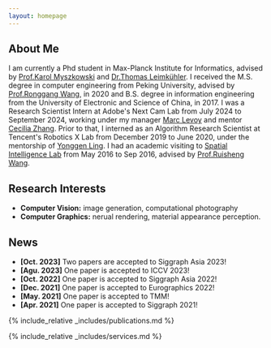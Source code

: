 ```yaml
---
layout: homepage
---
```


## About Me

I am currently a Phd student in Max-Planck Institute for Informatics, advised by [Prof.Karol Myszkowski](https://people.mpi-inf.mpg.de/~karol/) and [Dr.Thomas Leimkühler](https://people.mpi-inf.mpg.de/~tleimkue/). I received the M.S. degree in computer engineering from Peking University, advised by [Prof.Ronggang Wang](https://www.ece.pku.edu.cn/info/1046/2147.htm), in 2020 and B.S. degree in information engineering from the University of Electronic and Science of China, in 2017. I was a Research Scientist Intern at Adobe's Next Cam Lab from July 2024 to September 2024, working under my manager [Marc Levoy](https://graphics.stanford.edu/~levoy/) and mentor [Cecilia Zhang](https://ceciliavision.github.io/). Prior to that, I interned as an Algorithm Research Scientist at Tencent's Robotics X Lab from December 2019 to June 2020, under the mentorship of [Yonggen Ling](https://ygling2008.github.io/). I had an academic visiting to [Spatial Intelligence Lab](https://ucalgary.ca/labs/spatial-intelligence/home) from May 2016 to Sep 2016, advised by [Prof.Ruisheng Wang](https://profiles.ucalgary.ca/ruisheng-wang).

## Research Interests

- **Computer Vision:** image generation, computational photography
- **Computer Graphics:** nerual rendering, material appearance perception.

## News

- **[Oct. 2023]** Two papers are accepted to Siggraph Asia 2023!
- **[Agu. 2023]** One paper is accepted to ICCV 2023!
- **[Oct. 2022]** One paper is accepted to Siggraph Asia 2022!
- **[Dec. 2021]** One paper is accepted to Eurographics 2022!
- **[May. 2021]** One paper is accepted to TMM!
- **[Apr. 2021]** One paper is accepted to Siggraph 2021!

{% include_relative _includes/publications.md %}

{% include_relative _includes/services.md %}
